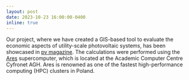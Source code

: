 ```yaml
---
layout: post
date: 2023-10-23 16:00:00-0400
inline: true
---
```


Our project, where we have created a GIS-based tool to evaluate the economic aspects of utility-scale photovoltaic systems, has been showcased in [pv magazine](https://www.pv-magazine.com/2023/10/23/new-model-to-identify-land-eligibility-calculate-lcoe-for-utility-scale-pv/?utm_source=dlvr.it&utm_medium=twitter). The calculations were performed using the [Ares](https://www.cyfronet.pl/en/computers/18827,artykul,ares_supercomputer.html) supercomputer, which is located at the Academic Computer Centre Cyfronet AGH. Ares is renowned as one of the fastest high-performance computing (HPC) clusters in Poland.

